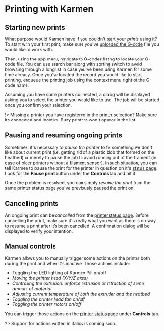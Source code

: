 # Printing with Karmen

## Starting new prints

What purpose would Karmen have if you couldn't start your *prints* using it? To
start with your first print, make sure you've [uploaded the G-code](gcodes.md) file
you would like to work with.

Then, using the app menu, navigate to G-codes listing to locate your G-code
file. You can use search bar along with sorting switch to avoid browsing through
a long list in case you've been using Karmen for some time already. Once you've
located the record you would like to start printing, enqueue the printing job
using the context menu right of the G-code name.

Assuming you have some printers connected, a dialog will be displayed asking you
to select the printer you would like to use. The job will be started once you
confirm your selection.

!> Missing a printer you have registered in the printer selection? Make sure its
connected and inactive. Busy printers won't appear in the list.

## Pausing and resuming ongoing prints

Sometimes, it's necessary to *pause the printer* to fix something we don't like
about current print (i.e. getting rid of a plastic blob that formed on the
heatbed) or merely to pause the job to avoid running out of the filament (in
case of older printers without a filament sensor). In such situation, you can
tell Karmen to pause the print for the printer in question on it's [status
page](printers.md?id=displaying-printer-status). Look for the **Pause print** button under
the **Controls** tab and hit it.

Once the problem is resolved, you can simply *resume the print* from the same
printer status page you've previously paused the print on.

## Cancelling prints

An ongoing print can be *cancelled* from the [printer status
page](printers.md?id=displaying-printer-status). Before cancelling the print,
make sure it's really what you want as there is no way to resume a print after
it's been cancelled. A confirmation dialog will be displayed to verify your intention.

## Manual controls

Karmen allows you to manually trigger some actions on the printer both during
the print and when it's inactive. Those actions include:

- Toggling the LED lighting of Karmen Pill on/off
- *Moving the printer head (X/Y/Z axes)*
- *Controlling the extrusion: enforce extrusion or retraction of some amount of material*
- *Adjusting current temperature of both the extruder and the heatbed*
- *Toggling the printer head fan on/off*
- *Toggling the printer motors on/off*

You can trigger those actions on the [printer status
page](printers.md?id=displaying-printer-status) under **Controls** tab.

?> Support for actions written in italics is coming soon.
